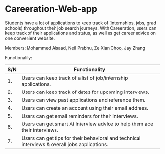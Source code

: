 # Careeration-Web-app

Students have a lot of applications to keep track of (internships, jobs, grad schools) throughout their job search journeys. With Careeration, users can keep track of their applications and status, as well as get career advice on one convenient website.

Members:
Mohammed Alsaad, Neil Prabhu, Ze Xian Choo, Jay Zhang


Functionality:

| S/N | Functionality |
| ----- | ------------|
| 1. | Users can keep track of a list of job/internship applications. |
| 2. |Users can keep track of dates for upcoming interviews. |
| 3. |Users can view past applications and reference them. |
| 4. |Users can create an account using their email address. |
| 5. |Users can get email reminders for their interviews. |
| 6. |Users can get smart AI interview advice to help them ace their interviews. |
| 7. |Users can get tips for their behavioral and technical interviews & overall jobs applications. |